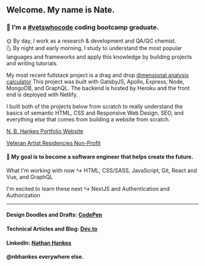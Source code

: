 ## Welcome. My name is Nate.

### 🔭 I’m a [#vetswhocode](https://vetswhocode.io/) coding bootcamp graduate. <br>
🌞 By day, I work as a research & development and QA/QC chemist. <br>
🌜 By night and early morning, I study to understand the most popular languages and frameworks and apply this knowledge by building projects and writing tutorials. <br>

My most recent fullstack project is a drag and drop [dimensional analysis calculator](https://dimensional-analysis-app.netlify.app/) This project was built with GatsbyJS, Apollo, Express, Node, MongoDB, and GraphQL. The backend is hosted by Heroku and the front end is deployed with Netlify.

I built both of the projects below from scratch to really understand the basics of semantic HTML, CSS and Responsive Web Design, SEO, and everything else that comes from building a website from scratch.

[N. B. Hankes Portfolio Website](https://www.nbhankes.dev/)

[Veteran Artist Residencies Non-Profit](https://www.veteranarts.org/)

#### 🚀 My goal is to become a software engineer that helps create the future.

What I'm working with now ↪️ HTML, CSS/SASS, JavaScript, Git, React and Vue, and GraphQL

I'm excited to learn these next ↪️ NextJS and Authentication and Authorization

<hr />

#### Design Doodles and Drafts: [CodePen](https://codepen.io/nbhankes) <br>
#### Technical Articles and Blog: [Dev.to](https://dev.to/nbhankes) <br>
#### LinkedIn: [Nathan Hankes](https://www.linkedin.com/in/nbhankes/) <br>

#### @nbhankes everywhere else.
